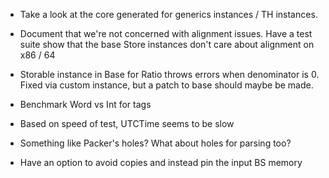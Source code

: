 * Take a look at the core generated for generics instances / TH instances.

* Document that we're not concerned with alignment issues. Have a test suite
  show that the base Store instances don't care about alignment on x86 / 64

* Storable instance in Base for Ratio throws errors when denominator is 0.
  Fixed via custom instance, but a patch to base should maybe be made.

* Benchmark Word vs Int for tags

* Based on speed of test, UTCTime seems to be slow

* Something like Packer's holes?  What about holes for parsing too?

* Have an option to avoid copies and instead pin the input BS memory
